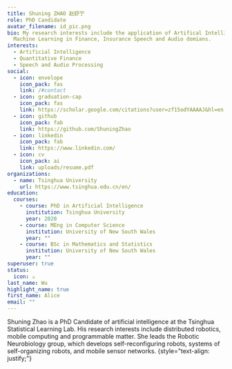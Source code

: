 ```yaml
---
title: Shuning ZHAO 赵舒宁
role: PhD Candidate
avatar_filename: id_pic.png
bio: My research interests include the application of Artifical Intelligence and
  Machine Learning in Finance, Insurance Speech and Audio domians.
interests:
  - Artificial Intelligence
  - Quantitative Finance
  - Speech and Audio Processing
social:
  - icon: envelope
    icon_pack: fas
    link: /#contact
  - icon: graduation-cap
    icon_pack: fas
    link: https://scholar.google.com/citations?user=zf15odYAAAAJ&hl=en
  - icon: github
    icon_pack: fab
    link: https://github.com/ShuningZhao
  - icon: linkedin
    icon_pack: fab
    link: https://www.linkedin.com/
  - icon: cv
    icon_pack: ai
    link: uploads/resume.pdf
organizations:
  - name: Tsinghua University
    url: https://www.tsinghua.edu.cn/en/
education:
  courses:
    - course: PhD in Artificial Intelligence
      institution: Tsinghua University
      year: 2020
    - course: MEng in Computer Science
      institution: University of New South Wales
      year: ""
    - course: BSc in Mathematics and Statistics
      institution: University of New South Wales
      year: ""
superuser: true
status:
  icon: ☕️
last_name: Wu
highlight_name: true
first_name: Alice
email: ""
---
```

Shuning Zhao is a PhD Candidate of artificial intelligence at the Tsinghua Statistical Learning Lab. His research interests include distributed robotics, mobile computing and programmable matter. She leads the Robotic Neurobiology group, which develops self-reconfiguring robots, systems of self-organizing robots, and mobile sensor networks.
{style="text-align: justify;"}
